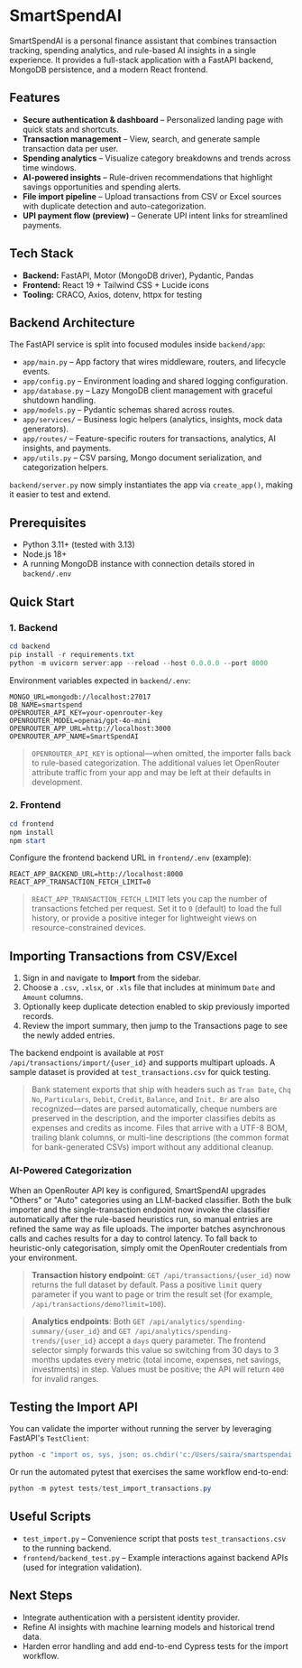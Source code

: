 # SmartSpendAI

SmartSpendAI is a personal finance assistant that combines transaction tracking, spending analytics, and rule-based AI insights in a single experience. It provides a full-stack application with a FastAPI backend, MongoDB persistence, and a modern React frontend.

## Features

- **Secure authentication & dashboard** – Personalized landing page with quick stats and shortcuts.
- **Transaction management** – View, search, and generate sample transaction data per user.
- **Spending analytics** – Visualize category breakdowns and trends across time windows.
- **AI-powered insights** – Rule-driven recommendations that highlight savings opportunities and spending alerts.
- **File import pipeline** – Upload transactions from CSV or Excel sources with duplicate detection and auto-categorization.
- **UPI payment flow (preview)** – Generate UPI intent links for streamlined payments.

## Tech Stack

- **Backend:** FastAPI, Motor (MongoDB driver), Pydantic, Pandas
- **Frontend:** React 19 + Tailwind CSS + Lucide icons
- **Tooling:** CRACO, Axios, dotenv, httpx for testing

## Backend Architecture

The FastAPI service is split into focused modules inside `backend/app`:

- `app/main.py` – App factory that wires middleware, routers, and lifecycle events.
- `app/config.py` – Environment loading and shared logging configuration.
- `app/database.py` – Lazy MongoDB client management with graceful shutdown handling.
- `app/models.py` – Pydantic schemas shared across routes.
- `app/services/` – Business logic helpers (analytics, insights, mock data generators).
- `app/routes/` – Feature-specific routers for transactions, analytics, AI insights, and payments.
- `app/utils.py` – CSV parsing, Mongo document serialization, and categorization helpers.

`backend/server.py` now simply instantiates the app via `create_app()`, making it easier to test and extend.

## Prerequisites

- Python 3.11+ (tested with 3.13)
- Node.js 18+
- A running MongoDB instance with connection details stored in `backend/.env`

## Quick Start

### 1. Backend

```powershell
cd backend
pip install -r requirements.txt
python -m uvicorn server:app --reload --host 0.0.0.0 --port 8000
```

Environment variables expected in `backend/.env`:

```dotenv
MONGO_URL=mongodb://localhost:27017
DB_NAME=smartspend
OPENROUTER_API_KEY=your-openrouter-key
OPENROUTER_MODEL=openai/gpt-4o-mini
OPENROUTER_APP_URL=http://localhost:3000
OPENROUTER_APP_NAME=SmartSpendAI
```

> `OPENROUTER_API_KEY` is optional—when omitted, the importer falls back to rule-based categorization. The additional values let OpenRouter attribute traffic from your app and may be left at their defaults in development.

### 2. Frontend

```powershell
cd frontend
npm install
npm start
```

Configure the frontend backend URL in `frontend/.env` (example):

```dotenv
REACT_APP_BACKEND_URL=http://localhost:8000
REACT_APP_TRANSACTION_FETCH_LIMIT=0
```

> `REACT_APP_TRANSACTION_FETCH_LIMIT` lets you cap the number of transactions fetched per request. Set it to `0` (default) to load the full history, or provide a positive integer for lightweight views on resource-constrained devices.

## Importing Transactions from CSV/Excel

1. Sign in and navigate to **Import** from the sidebar.
2. Choose a `.csv`, `.xlsx`, or `.xls` file that includes at minimum `Date` and `Amount` columns.
3. Optionally keep duplicate detection enabled to skip previously imported records.
4. Review the import summary, then jump to the Transactions page to see the newly added entries.

The backend endpoint is available at `POST /api/transactions/import/{user_id}` and supports multipart uploads. A sample dataset is provided at `test_transactions.csv` for quick testing.

> Bank statement exports that ship with headers such as `Tran Date`, `Chq No`, `Particulars`, `Debit`, `Credit`, `Balance`, and `Init. Br` are also recognized—dates are parsed automatically, cheque numbers are preserved in the description, and the importer classifies debits as expenses and credits as income. Files that arrive with a UTF-8 BOM, trailing blank columns, or multi-line descriptions (the common format for bank-generated CSVs) import without any additional cleanup.

### AI-Powered Categorization

When an OpenRouter API key is configured, SmartSpendAI upgrades "Others" or "Auto" categories using an LLM-backed classifier. Both the bulk importer and the single-transaction endpoint now invoke the classifier automatically after the rule-based heuristics run, so manual entries are refined the same way as file uploads. The importer batches asynchronous calls and caches results for a day to control latency. To fall back to heuristic-only categorisation, simply omit the OpenRouter credentials from your environment.

> **Transaction history endpoint**: `GET /api/transactions/{user_id}` now returns the full dataset by default. Pass a positive `limit` query parameter if you want to page or trim the result set (for example, `/api/transactions/demo?limit=100`).

> **Analytics endpoints**: Both `GET /api/analytics/spending-summary/{user_id}` and `GET /api/analytics/spending-trends/{user_id}` accept a `days` query parameter. The frontend selector simply forwards this value so switching from 30 days to 3 months updates every metric (total income, expenses, net savings, investments) in step. Values must be positive; the API will return `400` for invalid ranges.

## Testing the Import API

You can validate the importer without running the server by leveraging FastAPI's `TestClient`:

```powershell
python -c "import os, sys, json; os.chdir('c:/Users/saira/smartspendai'); sys.path.append('backend'); from fastapi.testclient import TestClient; import server; client = TestClient(server.app); files={'file': ('test_transactions.csv', open('test_transactions.csv','rb'), 'text/csv')}; response = client.post('/api/transactions/import/test_user', files=files); print(json.dumps(response.json(), indent=2))"
```

Or run the automated pytest that exercises the same workflow end-to-end:

```powershell
python -m pytest tests/test_import_transactions.py
```

## Useful Scripts

- `test_import.py` – Convenience script that posts `test_transactions.csv` to the running backend.
- `frontend/backend_test.py` – Example interactions against backend APIs (used for integration validation).

## Next Steps

- Integrate authentication with a persistent identity provider.
- Refine AI insights with machine learning models and historical trend data.
- Harden error handling and add end-to-end Cypress tests for the import workflow.
